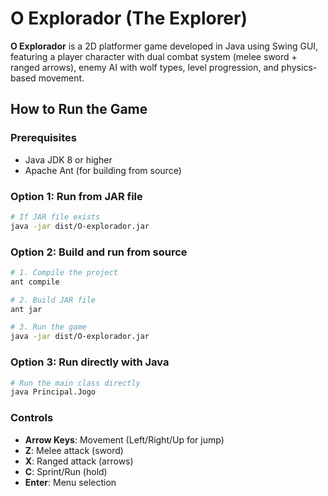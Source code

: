 # O Explorador (The Explorer)

**O Explorador** is a 2D platformer game developed in Java using Swing GUI, featuring a player character with dual combat system (melee sword + ranged arrows), enemy AI with wolf types, level progression, and physics-based movement.

## How to Run the Game

### Prerequisites
- Java JDK 8 or higher
- Apache Ant (for building from source)

### Option 1: Run from JAR file
```bash
# If JAR file exists
java -jar dist/O-explorador.jar
```

### Option 2: Build and run from source
```bash
# 1. Compile the project
ant compile

# 2. Build JAR file
ant jar

# 3. Run the game
java -jar dist/O-explorador.jar
```

### Option 3: Run directly with Java
```bash
# Run the main class directly
java Principal.Jogo
```

### Controls
- **Arrow Keys**: Movement (Left/Right/Up for jump)
- **Z**: Melee attack (sword)  
- **X**: Ranged attack (arrows)
- **C**: Sprint/Run (hold)
- **Enter**: Menu selection
